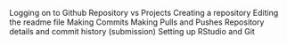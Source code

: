 Logging on to Github
Repository vs Projects
Creating a repository
Editing the readme file
Making Commits
Making Pulls and Pushes
Repository details and commit history (submission)
Setting up RStudio and Git
